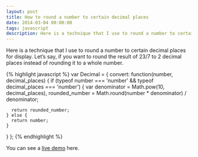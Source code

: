 ```yaml
---
layout: post
title: How to round a number to certain decimal places
date: 2014-03-04 00:00:00
tags: javascript
description: Here is a technique that I use to round a number to certain decimal places for display. Let’s say, if you want to round the result of 23/7 to 2 decimal places instead of rounding it to a whole number.
---
```


Here is a technique that I use to round a number to certain decimal places for display. Let’s say, if you want to round the result of 23/7 to 2 decimal places instead of rounding it to a whole number.

{% highlight javascript %}
var Decimal = {
  convert: function(number, decimal_places) {
    if (typeof number === 'number' && typeof decimal_places === 'number') {
      var denominator    = Math.pow(10, decimal_places),
          rounded_number = Math.round(number * denominator) / denominator;

      return rounded_number;
    } else {
      return number;
    }
  }
};
{% endhighlight %}

You can see a [live demo](http://jsfiddle.net/dyfchin/q64eB/) here.
